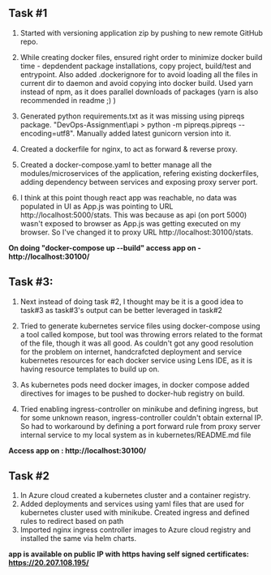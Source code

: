 Task #1
-------
1. Started with versioning application zip by pushing to new remote GitHub repo.

2. While creating docker files, ensured right order to minimize docker build time - depdendent package installations, copy project, build/test and entrypoint. Also added .dockerignore for to avoid loading all the files in current dir to daemon and avoid copying into docker build. Used yarn instead of npm, as it does parallel downloads of packages (yarn is also recommended in readme ;) )

3. Generated python requirements.txt as it was missing using pipreqs package. "DevOps-Assignment\api > python -m pipreqs.pipreqs --encoding=utf8". Manually added latest gunicorn version into it.

4. Created a dockerfile for nginx, to act as forward & reverse proxy.

5. Created a docker-compose.yaml to better manage all the modules/microservices of the application, refering existing dockerfiles, adding dependency between services and exposing proxy server port.

6. I think at this point though react app was reachable, no data was populated in UI as App.js was pointing to URL http://localhost:5000/stats. This was because as api (on port 5000) wasn't exposed to browser as App.js was getting executed on my browser. So I've changed it to proxy URL http://localhost:30100/stats.

**On doing "docker-compose up --build" access app on - http://localhost:30100/**


Task #3:
--------
1. Next instead of doing task #2, I thought may be it is a good idea to task#3 as task#3's output can be better leveraged in task#2

2. Tried to generate kubernetes service files using docker-compose using a tool called kompose, but tool was throwing errors related to the format of the file, though it was all good. As couldn't got any good resolution for the problem on internet, handcrafcted deployment and service kubernetes resources for each docker service using Lens IDE, as it is having resource templates to build up on.

3. As kubernetes pods need docker images, in docker compose added directives for images to be pushed to docker-hub registry on build.

4. Tried enabling ingress-controller on minikube and defining ingress, but for some unknown reason, ingress-controller couldn't obtain external IP. So had to workaround by defining a port forward rule from proxy server internal service to my local system as in kubernetes/README.md file

**Access app on : http://localhost:30100/**

Task #2
-------
1. In Azure cloud created a kubernetes cluster and a container registry.
2. Added deployments and services using yaml files that are used for kubernetes cluster used with minikube. Created ingress and defined rules to redirect based on path
3. Imported nginx ingress controller images to Azure cloud registry and installed the same via helm charts.

**app is available on public IP with https having self signed certificates: https://20.207.108.195/**